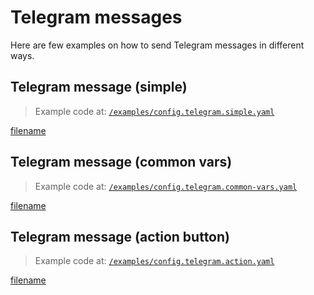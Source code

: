# Telegram messages

Here are few examples on how to send Telegram messages in different ways.

## Telegram message (simple)

> Example code at: [`/examples/config.telegram.simple.yaml`](https://github.com/cmaster11/qvalet/tree/main/examples/config.telegram.simple.yaml)

[filename](../../examples/config.telegram.simple.yaml ':include :type=code')

## Telegram message (common vars)

> Example code at: [`/examples/config.telegram.common-vars.yaml`](https://github.com/cmaster11/qvalet/tree/main/examples/config.telegram.common-vars.yaml)

[filename](../../examples/config.telegram.common-vars.yaml ':include :type=code')

## Telegram message (action button)

> Example code at: [`/examples/config.telegram.action.yaml`](https://github.com/cmaster11/qvalet/tree/main/examples/config.telegram.action.yaml)

[filename](../../examples/config.telegram.action.yaml ':include :type=code')